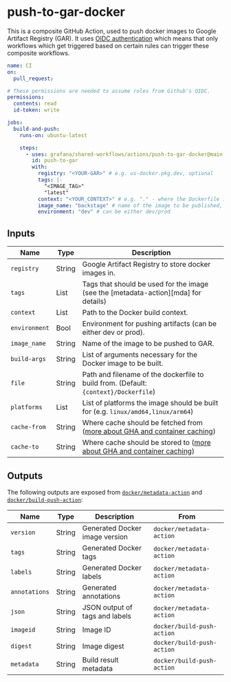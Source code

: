 # push-to-gar-docker

This is a composite GitHub Action, used to push docker images to Google Artifact Registry (GAR).
It uses [OIDC authentication](https://docs.github.com/en/actions/deployment/security-hardening-your-deployments/about-security-hardening-with-openid-connect)
which means that only workflows which get triggered based on certain rules can
trigger these composite workflows.

```yaml
name: CI
on:
  pull_request:

# These permissions are needed to assume roles from Github's OIDC.
permissions:
  contents: read
  id-token: write

jobs:
  build-and-push:
    runs-on: ubuntu-latest

    steps:
      - uses: grafana/shared-workflows/actions/push-to-gar-docker@main
        id: push-to-gar
        with:
          registry: "<YOUR-GAR>" # e.g. us-docker.pkg.dev, optional
          tags: |-
            "<IMAGE_TAG>"
            "latest"
          context: "<YOUR_CONTEXT>" # e.g. "." - where the Dockerfile is
          image_name: "backstage" # name of the image to be published, required
          environment: "dev" # can be either dev/prod
```

## Inputs

| Name          | Type   | Description                                                                          |
|---------------|--------|--------------------------------------------------------------------------------------|
| `registry`    | String | Google Artifact Registry to store docker images in.                                  |
| `tags`        | List   | Tags that should be used for the image (see the [metadata-action][mda] for details)  |
| `context`     | List   | Path to the Docker build context.                                                    |
| `environment` | Bool   | Environment for pushing artifacts (can be either dev or prod).                       |
| `image_name`  | String | Name of the image to be pushed to GAR.                                               |
| `build-args`  | String | List of arguments necessary for the Docker image to be built.                        |
| `file`        | String | Path and filename of the dockerfile to build from. (Default: `{context}/Dockerfile`) |
| `platforms`   | List   | List of platforms the image should be built for (e.g. `linux/amd64,linux/arm64`)     |
| `cache-from`   | String   | Where cache should be fetched from ([more about GHA and container caching](https://www.kenmuse.com/blog/implementing-docker-layer-caching-in-github-actions/))    |
| `cache-to`   | String   | Where cache should be stored to ([more about GHA and container caching](https://www.kenmuse.com/blog/implementing-docker-layer-caching-in-github-actions/))   |

## Outputs

The following outputs are exposed from [`docker/metadata-action`](https://github.com/docker/metadata-action?tab=readme-ov-file#outputs) and [`docker/build-push-action`](https://github.com/docker/build-push-action?tab=readme-ov-file#outputs):

| Name      | Type   | Description                    | From |
|-----------|--------|--------------------------------|------|
| `version` | String | Generated Docker image version | `docker/metadata-action` |
| `tags`    | String | Generated Docker tags    | `docker/metadata-action` |
| `labels`  | String | Generated Docker labels  | `docker/metadata-action` |
| `annotations` | String | Generated annotations | `docker/metadata-action` |
| `json`    | String | JSON output of tags and labels | `docker/metadata-action` |
| `imageid` | String | Image ID | `docker/build-push-action` |
| `digest`  | String | Image digest | `docker/build-push-action` |
| `metadata`| String | Build result metadata | `docker/build-push-action` |
